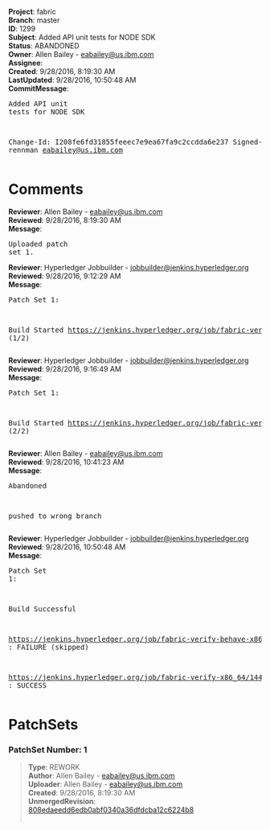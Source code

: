 <strong>Project</strong>: fabric<br><strong>Branch</strong>: master<br><strong>ID</strong>: 1299<br><strong>Subject</strong>: Added API unit tests for NODE SDK<br><strong>Status</strong>: ABANDONED<br><strong>Owner</strong>: Allen Bailey - eabailey@us.ibm.com<br><strong>Assignee</strong>:<br><strong>Created</strong>: 9/28/2016, 8:19:30 AM<br><strong>LastUpdated</strong>: 9/28/2016, 10:50:48 AM<br><strong>CommitMessage</strong>:<br><pre>Added API unit tests for NODE SDK

Change-Id: I208fe6fd31855feeec7e9ea67fa9c2ccdda6e237
Signed-off-by: rennman <eabailey@us.ibm.com>
</pre><h1>Comments</h1><strong>Reviewer</strong>: Allen Bailey - eabailey@us.ibm.com<br><strong>Reviewed</strong>: 9/28/2016, 8:19:30 AM<br><strong>Message</strong>: <pre>Uploaded patch set 1.</pre><strong>Reviewer</strong>: Hyperledger Jobbuilder - jobbuilder@jenkins.hyperledger.org<br><strong>Reviewed</strong>: 9/28/2016, 9:12:29 AM<br><strong>Message</strong>: <pre>Patch Set 1:

Build Started https://jenkins.hyperledger.org/job/fabric-verify-x86_64/1443/ (1/2)</pre><strong>Reviewer</strong>: Hyperledger Jobbuilder - jobbuilder@jenkins.hyperledger.org<br><strong>Reviewed</strong>: 9/28/2016, 9:16:49 AM<br><strong>Message</strong>: <pre>Patch Set 1:

Build Started https://jenkins.hyperledger.org/job/fabric-verify-behave-x86_64/362/ (2/2)</pre><strong>Reviewer</strong>: Allen Bailey - eabailey@us.ibm.com<br><strong>Reviewed</strong>: 9/28/2016, 10:41:23 AM<br><strong>Message</strong>: <pre>Abandoned

pushed to wrong branch</pre><strong>Reviewer</strong>: Hyperledger Jobbuilder - jobbuilder@jenkins.hyperledger.org<br><strong>Reviewed</strong>: 9/28/2016, 10:50:48 AM<br><strong>Message</strong>: <pre>Patch Set 1:

Build Successful 

https://jenkins.hyperledger.org/job/fabric-verify-behave-x86_64/362/ : FAILURE (skipped)

https://jenkins.hyperledger.org/job/fabric-verify-x86_64/1443/ : SUCCESS</pre><h1>PatchSets</h1><h3>PatchSet Number: 1</h3><blockquote><strong>Type</strong>: REWORK<br><strong>Author</strong>: Allen Bailey - eabailey@us.ibm.com<br><strong>Uploader</strong>: Allen Bailey - eabailey@us.ibm.com<br><strong>Created</strong>: 9/28/2016, 8:19:30 AM<br><strong>UnmergedRevision</strong>: [808edaeedd6edb0abf0340a36dfdcba12c6224b8](https://github.com/hyperledger-gerrit-archive/fabric/commit/808edaeedd6edb0abf0340a36dfdcba12c6224b8)<br><br></blockquote>
